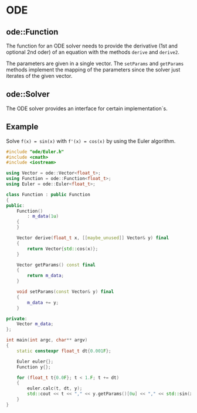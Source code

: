 # ODE

## ode::Function

The function for an ODE solver needs to provide the derivative (1st and optional 2nd oder) of an equation with the methods `derive` and `derive2`.

The parameters are given in a single vector. The `setParams` and `getParams` methods implement the mapping of the parameters since the solver just iterates of the given vector.

## ode::Solver

The ODE solver provides an interface for certain implementation´s.

## Example

Solve `f(x) = sin(x)` with `f'(x) = cos(x)` by using the Euler algorithm.

```cpp
#include "ode/Euler.h"
#include <cmath>
#include <iostream>

using Vector = ode::Vector<float_t>;
using Function = ode::Function<float_t>;
using Euler = ode::Euler<float_t>;

class Function : public Function
{
public:
    Function()
        : m_data(1u)
    {
    }

    Vector derive(float_t x, [[maybe_unused]] Vector& y) final
    {
        return Vector{std::cos(x)};
    }

    Vector getParams() const final
    {
        return m_data;
    }

    void setParams(const Vector& y) final
    {
        m_data += y;
    }

private:
    Vector m_data;
};

int main(int argc, char** argv)
{
    static constexpr float_t dt{0.001F};

    Euler euler{};
    Function y{};

    for (float_t t{0.0F}; t < 1.F; t += dt)
    {
        euler.calc(t, dt, y);
        std::cout << t << "," << y.getParams()[0u] << "," << std::sin(x) << std::endl;
    }
}
```
